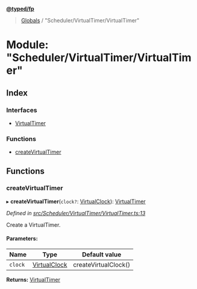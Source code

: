 **[@typed/fp](../README.md)**

> [Globals](../globals.md) / "Scheduler/VirtualTimer/VirtualTimer"

# Module: "Scheduler/VirtualTimer/VirtualTimer"

## Index

### Interfaces

* [VirtualTimer](../interfaces/_scheduler_virtualtimer_virtualtimer_.virtualtimer.md)

### Functions

* [createVirtualTimer](_scheduler_virtualtimer_virtualtimer_.md#createvirtualtimer)

## Functions

### createVirtualTimer

▸ **createVirtualTimer**(`clock?`: [VirtualClock](../interfaces/_scheduler_virtualtimer_virtualclock_.virtualclock.md)): [VirtualTimer](../interfaces/_scheduler_virtualtimer_virtualtimer_.virtualtimer.md)

*Defined in [src/Scheduler/VirtualTimer/VirtualTimer.ts:13](https://github.com/TylorS/typed-fp/blob/559f273/src/Scheduler/VirtualTimer/VirtualTimer.ts#L13)*

Create a VirtualTimer.

#### Parameters:

Name | Type | Default value |
------ | ------ | ------ |
`clock` | [VirtualClock](../interfaces/_scheduler_virtualtimer_virtualclock_.virtualclock.md) | createVirtualClock() |

**Returns:** [VirtualTimer](../interfaces/_scheduler_virtualtimer_virtualtimer_.virtualtimer.md)
